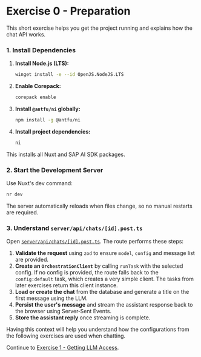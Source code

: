 # Exercise 0 - Preparation

This short exercise helps you get the project running and explains how the chat API works.

### 1. Install Dependencies

1. **Install Node.js (LTS):**

   ```bash
   winget install -e --id OpenJS.NodeJS.LTS
   ```

2. **Enable Corepack:**

   ```bash
   corepack enable
   ```

3. **Install `@antfu/ni` globally:**

   ```bash
   npm install -g @antfu/ni
   ```

4. **Install project dependencies:**

   ```bash
   ni
   ```

This installs all Nuxt and SAP AI SDK packages.

### 2. Start the Development Server

Use Nuxt's dev command:

```bash
nr dev
```

The server automatically reloads when files change, so no manual restarts are required.

### 3. Understand `server/api/chats/[id].post.ts`

Open [`server/api/chats/[id].post.ts`](../../server/api/chats/%5Bid%5D.post.ts). The route performs these steps:

1. **Validate the request** using `zod` to ensure `model`, `config` and message list are provided.
2. **Create an `OrchestrationClient`** by calling `runTask` with the selected config. If no config is provided, the route falls back to the `config:default` task, which creates a very simple client. The tasks from later exercises return this client instance.
3. **Load or create the chat** from the database and generate a title on the first message using the LLM.
4. **Persist the user's message** and stream the assistant response back to the browser using Server‑Sent Events.
5. **Store the assistant reply** once streaming is complete.

Having this context will help you understand how the configurations from the following exercises are used when chatting.

Continue to [Exercise 1 - Getting LLM Access](../ex1/README.md).
